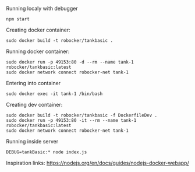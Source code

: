 Running localy with debugger

```
npm start
```

Creating docker container:

```
sudo docker build -t robocker/tankbasic .
```


Running docker container:
```
sudo docker run -p 49153:80 -d --rm --name tank-1 robocker/tankbasic:latest
sudo docker network connect robocker-net tank-1
```

Entering into container
```
sudo docker exec -it tank-1 /bin/bash
```

Creating dev container:

```
sudo docker build -t robocker/tankbasic -f DockerfileDev .
sudo docker run -p 49153:80 -it --rm --name tank-1 robocker/tankbasic:latest
sudo docker network connect robocker-net tank-1
```

Running inside server
```
DEBUG=tankBasic:* node index.js
```

Inspiration links: https://nodejs.org/en/docs/guides/nodejs-docker-webapp/